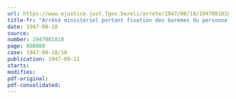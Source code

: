 ```yaml
---
url: https://www.ejustice.just.fgov.be/eli/arrete/1947/08/18/1947081818/justel
title-fr: "Arrêté ministériel portant fixation des barèmes du personnel de maîtrise, des gens de métier et de service"
date: 1947-08-18
source:
number: 1947081818
page: 888888
case: 1947-08-18/18
publication: 1947-09-11
starts:
modifies:
pdf-original:
pdf-consolidated:
---
```



